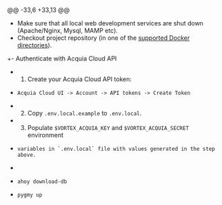 @@ -33,6 +33,13 @@
 - Make sure that all local web development services are shut down (Apache/Nginx, Mysql, MAMP etc).
 - Checkout project repository (in one of the [supported Docker directories](https://docs.docker.com/desktop/settings-and-maintenance/settings/#virtual-file-shares)).
 
+- Authenticate with Acquia Cloud API
+  1. Create your Acquia Cloud API token:<br/>
+     Acquia Cloud UI -> Account -> API tokens -> Create Token
+  2. Copy `.env.local.example` to `.env.local`.
+  3. Populate `$VORTEX_ACQUIA_KEY` and `$VORTEX_ACQUIA_SECRET` environment
+     variables in `.env.local` file with values generated in the step above.
+
 - `ahoy download-db`
 
 - `pygmy up`
